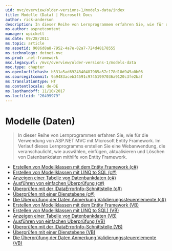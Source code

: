 ```yaml
---
uid: mvc/overview/older-versions-1/models-data/index
title: Modelle (Data) | Microsoft Docs
author: rick-anderson
description: In dieser Reihe von Lernprogrammen erfahren Sie, wie für die Verwendung von ASP.NET MVC mit Microsoft Entity Framework. Im Verlauf dieses Lernprogramms erstellen Sie eine Webanwendung...
ms.author: aspnetcontent
manager: wpickett
ms.date: 09/28/2011
ms.topic: article
ms.assetid: 9086d8a8-7952-4a7e-82a7-724d48178555
ms.technology: dotnet-mvc
ms.prod: .net-framework
msc.legacyurl: /mvc/overview/older-versions-1/models-data
msc.type: chapter
ms.openlocfilehash: b531a5ad6924840487985a57c178d18d945a0b06
ms.sourcegitcommit: 9a9483aceb34591c97451997036a9120c3fe2baf
ms.translationtype: HT
ms.contentlocale: de-DE
ms.lasthandoff: 11/10/2017
ms.locfileid: "26499979"
---
```

<a name="models-data"></a>Modelle (Daten)
====================
> In dieser Reihe von Lernprogrammen erfahren Sie, wie für die Verwendung von ASP.NET MVC mit Microsoft Entity Framework. Im Verlauf dieses Lernprogramms erstellen Sie eine Webanwendung, die veranschaulicht, wie auswählen, einfügen, aktualisieren und Löschen von Datenbankdaten mithilfe von Entity Framework.


- [Erstellen von Modellklassen mit dem Entity Framework (c#)](creating-model-classes-with-the-entity-framework-cs.md)
- [Erstellen von Modellklassen mit LINQ to SQL (c#)](creating-model-classes-with-linq-to-sql-cs.md)
- [Anzeigen einer Tabelle von Datenbankdaten (c#)](displaying-a-table-of-database-data-cs.md)
- [Ausführen von einfachen Überprüfung (c#)](performing-simple-validation-cs.md)
- [Überprüfen mit der IDataErrorInfo-Schnittstelle (c#)](validating-with-the-idataerrorinfo-interface-cs.md)
- [Überprüfen mit einer Dienstebene (c#)](validating-with-a-service-layer-cs.md)
- [Die Überprüfung der Daten Anmerkung Validierungssteuerelemente (c#)](validation-with-the-data-annotation-validators-cs.md)
- [Erstellen von Modellklassen mit dem Entity Framework (VB)](creating-model-classes-with-the-entity-framework-vb.md)
- [Erstellen von Modellklassen mit LINQ to SQL) (VB)](creating-model-classes-with-linq-to-sql-vb.md)
- [Anzeigen einer Tabelle von Datenbankdaten (VB)](displaying-a-table-of-database-data-vb.md)
- [Ausführen von einfachen Überprüfung (VB)](performing-simple-validation-vb.md)
- [Überprüfen mit der IDataErrorInfo-Schnittstelle (VB)](validating-with-the-idataerrorinfo-interface-vb.md)
- [Überprüfen mit einer Dienstebene (VB)](validating-with-a-service-layer-vb.md)
- [Die Überprüfung der Daten Anmerkung Validierungssteuerelemente (VB)](validation-with-the-data-annotation-validators-vb.md)
